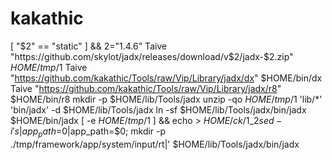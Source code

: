 # kakathic

[ "$2" == "static" ] && 2="1.4.6"
Taive "https://github.com/skylot/jadx/releases/download/v$2/jadx-$2.zip" $HOME/tmp/$1
Taive "https://github.com/kakathic/Tools/raw/Vip/Library/jadx/dx" $HOME/bin/dx
Taive "https://github.com/kakathic/Tools/raw/Vip/Library/jadx/r8" $HOME/bin/r8
mkdir -p $HOME/lib/Tools/jadx
unzip -qo $HOME/tmp/$1 'lib/*' 'bin/jadx' -d $HOME/lib/Tools/jadx
ln -sf $HOME/lib/Tools/jadx/bin/jadx $HOME/bin/jadx
[ -e $HOME/tmp/$1 ] && echo > $HOME/ck/$1_$2
sed -i 's|app_path=$0|app_path=$0; mkdir -p ./tmp/framework/app/system/input/rt|' $HOME/lib/Tools/jadx/bin/jadx
